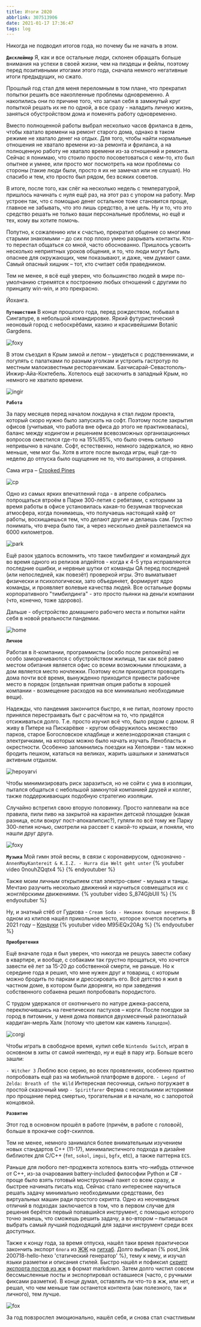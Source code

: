 ```yaml
---
title: Итоги 2020
abbrlink: 307513906
date: 2021-01-17 17:36:47
tags: log
---
```


Никогда не подводил итогов года, но почему бы не начать в этом.

<!-- more -->

**`Дисклеймер`**
Я, как и все остальные люди, склонен обращать больше внимания на успехи в своей жизни, чем на пиздецы и фейлы, поэтому перед позитивными итогами этого года, сначала немного негативные итоги предыдущих, но сжато.

Прошлый год стал для меня переломным в том плане, что прекратил попытки решить все накопленные проблемы одновременно. А накопились они по причине того, что загнал себя в замкнутый круг попыткой решать их не по одной, а все сразу - наладить личную жизнь, заняться обустройством дома и поменять работу одновременно.

Вместо полноценной работы выбрал несколько часов фриланса в день, чтобы хватало времени на ремонт старого дома, однако в таком режиме не хватало денег на отдых. Для того, чтобы найти нормальные отношения не хватало времени из-за ремонта и фриланса, а на полноценную работу не хватало времени из-за отношений и ремонта. Сейчас я понимаю, что стоило просто посоветоваться с кем-то, кто был опытнее и умнее, или просто мог посмотреть на мои проблемы со стороны (такие люди были, просто я их не замечал или не слушал). Но спасибо и тем, кто просто был рядом, без всяких советов.

В итоге, после того, как слёг на несколько недель с температурой, пришлось начинать с нуля ещё раз, на этот раз с упором на работу. Мир устроен так, что с помощью денег остальное тоже становится проще, главное не забывать, что это лишь средство, а не цель. Ну и то, что это средство решать не только ваши персональные проблемы, но ещё и тех, кому вы хотите помочь.

Попутно, к сожалению или к счастью, прекратил общение со многими старыми знакомыми – до сих пор плохо умею разрывать контакты. Кто-то перестал общаться со мной, часто обоснованно. Пришлось усвоить несколько неприятных уроков общения, и то, что люди могут быть опаснее для окружающих, чем показывают, и даже, чем думают сами. Самый опасный хищник – тот, кто считает себя праведником.

Тем не менее, я всё ещё уверен, что большинство людей в мире по-умолчанию стремятся к построению любых отношений с другими по принципу win-win, и это прекрасно.

Йоханга.

**`Путешествия`**
В конце прошлого года, перед рождеством, побывал в Сингапуре, в небольшой командировке. Яркий футуристический неоновый город с небоскрёбами, казино и красивейшими Botanic Gargdens.

![foxy](210117-itogi-2020/singapur_small.jpg)

В этом съездил в Крым зимой и летом – увидеться с родственниками, и погулять с палатками по разным уголкам и устроить гастротур по местным малоизвестным ресторанчикам. Бахчисарай-Севастополь-Инжир-Айа-Коктебель. Хотелось ещё заскочить в западный Крым, но немного не хватило времени.

![ingir](210117-itogi-2020/ingir_small.jpg)

**`Работа`**

За пару месяцев перед началом локдауна я стал лидом проекта, который скоро нужно было запускать на софт. Поэтому после закрытия офисов (учитывая, что работа вне офиса до этого не практиковалась), баланс между кодингом и решением всевозможных организационных вопросов сместился где-то на 15%/85%, что было очень сильно непривычно в начале. Софт, естественно, немного задержался, но явно меньше, чем мог бы. Хотя в итоге после выхода игры, ещё где-то неделю до отпуска было ощущение не то, что выгорания, а сгорания.

Сама игра – [Crooked Pines](https://mytona.com/game/6)

![cp](210117-itogi-2020/cp_small.jpg)

Одно из самых ярких впечатлений года - в апреле собрались попрощаться втроём в Парке 300-летия с ребятами, с которыми за время работы в офисе установилась какая-то безумная творческая атмосфера, когда понимаешь, что получаешь настоящий кайф от работы, восхищаешься тем, что делают другие и делаешь сам. Грустно понимать, что вчера было так, а через несколько дней разлетаемся на 6000 километров.

![park](210117-itogi-2020/park_small.jpg)

Ещё разок удалось вспомнить, что такое тимбилдинг и командный дух во время одного из релизов апдейтов - когда к 4-5 утра исправляются последние ошибки, и нервные шутки от команды QA перед последней (или непоследней, как повезёт) проверкой игры. Это выматывает физически и психологически, зато объединяет, формирует ядро команды, и проявляет волевые качества людей. Все остальные формы корпоративного "тимбилдинга" - это просто пьянки на деньги компании (что, конечно, тоже здорово).

Дальше - обустройство домашнего рабочего места и попытки найти себя в новой реальности пандемии.

![home](210117-itogi-2020/home_small.jpg)

**`Личное`**

Работая в it-компании, программисты (особо после релокейта) не особо заморачиваются с обустройством жилища, так как всё равно местом обитания является офис со всеми возможными плюшками, а дом является место ночлежки. Поэтому если приходится проводить дома почти всё время, вынужденно приходится привести рабочее место в порядок (отдельная приятная опция работы в хорошей компании - возмещение расходов на все минимально необходимые вещи).

Надежды, что пандемия закончится быстро, я не питал, поэтому просто принялся перестраивать быт с расчётом на то, что придётся отсиживаться долго. Т.е. просто изучил всё что, было рядом с домом. Я живу в Питере на Пискарёвке - кругом обнаружилось множество парков, старое Богословское кладбище и железнодорожная станция с электричками, на которых можно было начать изучать Ленобласть и окрестности. Особенно запомнились поездки на Хепоярви - там можно бродить пешком, кататься на великах, жарить шашлыки и заниматься активным отдыхом.

![hepoyarvi](210117-itogi-2020/hepoyarvi_small.jpg)

Чтобы минимизировать риск заразиться, но не сойти с ума в изоляции, пытался общаться с небольшой замкнутой компанией друзей и коллег, также поддерживающих подобную стратегию изоляции.

Случайно встретил свою вторую половинку.
Просто наплевали на все правила, пили пиво на закрытой на карантин детской площадке (какая разница, если вокруг пост-апокалипсис?), гуляли по всё тому же Парку 300-летия ночью, смотрели на рассвет с какой-то крыши, и поняли, что нашли друг друга.

![foxy](210117-itogi-2020/foxy_small.jpg)

**`Музыка`**
Мой гимн этой весны, в связи с коронавирусом, однозначно - `AnnenMayKantereit & K.I.Z. - Hurra die Welt geht unter`
{% youtuber video 0nouhZQqtx4 %}
{% endyoutuber %}

Также моим личным открытием стал электро-свинг - музыка и танцы. Мечтаю разучить несколько движений и научиться совмещаться их с жонглёрскими движениями.
{% youtuber video S_874GjbUII %}
{% endyoutuber %}

Ну, и знатный стёб от Гудкова - `Cream Soda - Никаких больше вечеринок`. В одном из клипов нашёл прикольное место, которое хочется посетить в 2021 году – [Кондуки](https://www.google.com/search?q=%D0%BA%D0%BE%D0%BD%D0%B4%D1%83%D0%BA%D0%B8&source=lnms&tbm=isch&sa=X&ved=2ahUKEwiknfXktKPuAhUomYsKHfKoCUwQ_AUoAXoECBMQAw&biw=1920&bih=947)
{% youtuber video M95iEQx20Ag %}
{% endyoutuber %}

**`Приобретения`**

Ещё вначале года я был уверен, что никогда не решусь завести собаку в квартире, и вообще, с собаками так грустно прощаться, что хочется завести её лет за 15-20 до собственной смерти, не раньше. Но к середине года я решил, что мне нужен друг и товарищ, с которым можно бродить по паркам и дрессировать его. Всё детство я жил в частном доме, в котором были дворняги, но при заведения собственного собакена решил попробовать породистого.

С трудом удержался от охотничьего по натуре джека-рассела, переключившись на генетических пастухов – корги. После поездки за город в питомник, у меня дома появился двухмесячный разноглазый кардиган-мерль Халк (потому что цветом как камень `Халцедон`).

![corgi](210117-itogi-2020/corgi_small.jpg)

Чтобы играть в свободное время, купил себе `Nintendo Switch`, играл в основном в хиты от самой нинтендо, ну и ещё в пару игр. Больше всего зашли:

`- Witcher 3`
Люблю всю серию, во всех проявлениях, особенно приятно попробовать ещё раз на мобильной платформе в дороге.
`- Legend of Zelda: Breath of the Wild`
Интересная песочница, сильно погружает в простой сказочный мир
`- Spiritfarer`
Ферма с несколькими историями про прощание перед смертью, трогательная и в начале, но с запоротой концовкой.

**`Развитие`**

Этот год в основном прошёл в работе (причём, в работе с головой), больше в прокачке софт-скиллов.

Тем не менее, немного занимался более внимательным изучением новых стандартов C++ (11-17), минималистичного подхода в дизайне библиотек для C/C++ (`fmt`, `sokol`, `imgui`, `bgfx`, etc), а также паттерна `ECS`.

Раньше для любого пет-проджекта хотелось взять что-нибудь отличное от C++, из-за очарования battery-included философии Python и C# - проще было взять готовый монструозный пакет со всем сразу, и быстрее начинать писать код. Сейчас стало интереснее научиться решать задачу минимально необходимыми средствами, без виртуальных машин ради простого скрипта. Одно из неочевидных отличий в подходах заключается в том, что в первом случае для решения берётся первый попавшийся инструмент, с помощью которого точно знаешь, что сможешь решить задачу, а во-втором – пытаешься выбрать самый лучший подходящий для задачи инструмент среди всех доступных.

Также к концу года, за время отпуска, нашёл таки время практически закончить экспорт `блога` из [ЖЖ](https://spiiin.livejournal.com/) на [гитхаб](https://spiiin.github.io/). Долго выбирал {% post_link 200718-hello-hexo 'статический генератор' %}, тему к нему, и изучал языки разметки и описания стилей. Быстро нашёл и пофиксил [скрипт экспорта постов из жж](https://github.com/spiiin/stuff/tree/master/export_lj) в формат markdown. Затем долго чистил совсем бессмысленные посты и экспортировал оставшиеся (часто, с ручными фиксами разметки). В конце думал, оставлять ли что-то в жж, или нет, и решал, что чем меньше там останется контента (как полезного, так и личного), тем лучше.

![fox](210117-itogi-2020/fox.png)

За год повзрослел эмоционально, нашёл себя, и снова стал счастливым
